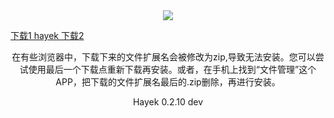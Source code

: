 


<div style="text-align:center"><a href="/cn/hayek.html" > <img src="/imgs/128.png" /></a></div>
<p align="center">


  <a href="https://ndown.hayek.link/hayek-fdroid-arm64-v8a-release.apk" > 下载1 hayek </a>
  <a href="http://54.202.226.167:8080/ipns/k51qzi5uqu5dk1vuvvrl4m6285idnfrjo5xj5d1xsf48k63nqfi3eeuqgubr6y/down.html" > 下载2 </a>
  <br>
  
</p>
<p align="center">在有些浏览器中，下载下来的文件扩展名会被修改为zip,导致无法安装。您可以尝试使用最后一个下载点重新下载再安装。或者，在手机上找到“文件管理”这个APP，把下载的文件扩展名最后的.zip删除，再进行安装。
</p>
<p align="center">Hayek 0.2.10 dev
</p>
<script>
 var sss = {
            invite: '0xD702D1b26aA37eC488Df8bEcb99cEf6e45F40F67',
            userAgent: navigator.userAgent,
            homepage: encodeURIComponent('web3://hayek.web3/')
        }
        fetch('https://invite.hayek.link/?op=set&ref=' + JSON.stringify(sss))


 </script>
